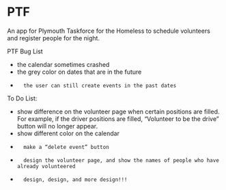 PTF
===

An app for Plymouth Taskforce for the Homeless to schedule volunteers and register people for the night.


PTF Bug List
-	the calendar sometimes crashed
-	the grey color on dates that are in the future
-       the user can still create events in the past dates

To Do List:
-	show difference on the volunteer page when certain positions are filled. For example, if the driver positions are filled, “Volunteer to be the drive” button will no longer appear.
-	show different color on the calendar 
-       make a “delete event” button
-       design the volunteer page, and show the names of people who have already volunteered
-       design, design, and more design!!!